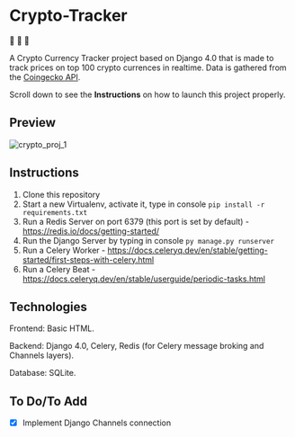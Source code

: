# Crypto-Tracker

:money_with_wings: :money_with_wings: :money_with_wings:

A Crypto Currency Tracker project based on Django 4.0 that is made to track prices on top 100 crypto currences in realtime. Data is gathered from the [Coingecko API](https://www.coingecko.com/). 

Scroll down to see the **Instructions** on how to launch this project properly. 

## Preview 

![crypto_proj_1](https://user-images.githubusercontent.com/86254474/172397460-2806f735-013d-4188-9020-47550dac31b1.png)

## Instructions

1. Clone this repository
2. Start a new Virtualenv, activate it, type in console `pip install -r requirements.txt`
3. Run a Redis Server on port 6379 (this port is set by default) - https://redis.io/docs/getting-started/
4. Run the Django Server by typing in console `py manage.py runserver`
5. Run a Celery Worker - https://docs.celeryq.dev/en/stable/getting-started/first-steps-with-celery.html
6. Run a Celery Beat - https://docs.celeryq.dev/en/stable/userguide/periodic-tasks.html

## Technologies

Frontend: Basic HTML.

Backend: Django 4.0, Celery, Redis (for Celery message broking and Channels layers).

Database: SQLite.

## To Do/To Add

- [x] Implement Django Channels connection





